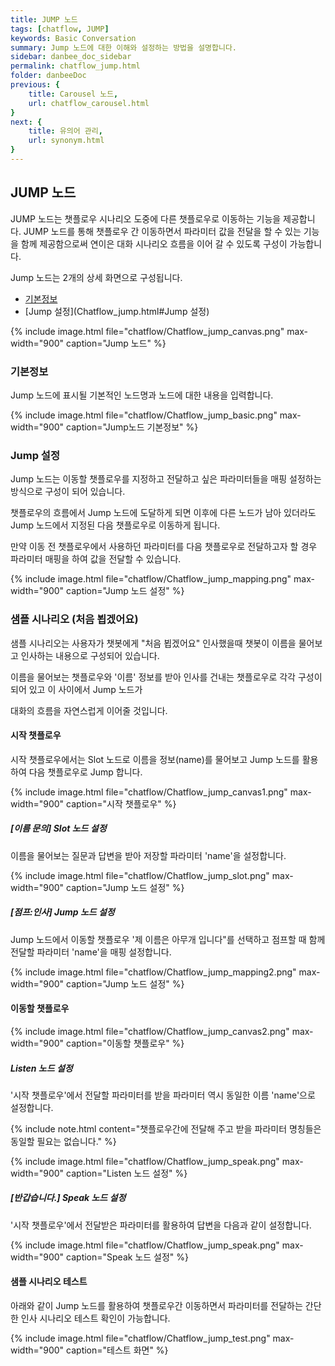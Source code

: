 ```yaml
---
title: JUMP 노드
tags: [chatflow, JUMP]
keywords: Basic Conversation
summary: Jump 노드에 대한 이해와 설정하는 방법을 설명합니다.
sidebar: danbee_doc_sidebar
permalink: chatflow_jump.html
folder: danbeeDoc
previous: {
    title: Carousel 노드,
    url: chatflow_carousel.html
}
next: {
    title: 유의어 관리,
    url: synonym.html
}
---
```


## JUMP 노드

JUMP 노드는 챗플로우 시나리오 도중에 다른 챗플로우로 이동하는 기능을 제공합니다. 
JUMP 노드를 통해 챗플로우 간 이동하면서 파라미터 값을 전달을 할 수 있는 기능을 함께 제공함으로써 연이은 대화 시나리오 흐름을 이어 갈 수 있도록 구성이 가능합니다. 

Jump 노드는 2개의 상세 화면으로 구성됩니다.
- [기본정보](Chatflow_jump.html#기본정보)
- [Jump 설정](Chatflow_jump.html#Jump 설정)

{% include image.html file="chatflow/Chatflow_jump_canvas.png" max-width="900" caption="Jump 노드" %}

### 기본정보

Jump 노드에 표시될 기본적인 노드명과 노드에 대한 내용을 입력합니다.

{% include image.html file="chatflow/Chatflow_jump_basic.png" max-width="900" caption="Jump노드 기본정보" %}

### Jump 설정

Jump 노드는 이동할 챗플로우를 지정하고 전달하고 싶은 파라미터들을 매핑 설정하는 방식으로 구성이 되어 있습니다. 

챗플로우의 흐름에서 Jump 노드에 도달하게 되면 이후에 다른 노드가 남아 있더라도 Jump 노드에서 지정된 다음 챗플로우로 이동하게 됩니다. 

만약 이동 전 챗플로우에서 사용하던 파라미터를 다음 챗플로우로 전달하고자 할 경우 파라미터 매핑을 하여 값을 전달할 수 있습니다. 

{% include image.html file="chatflow/Chatflow_jump_mapping.png" max-width="900" caption="Jump 노드 설정" %}



### 샘플 시나리오 (처음 뵙겠어요)

샘플 시나리오는 사용자가 챗봇에게 "처음 뵙겠어요" 인사했을때 챗봇이 이름을 물어보고 인사하는 내용으로 구성되어 있습니다. 

이름을 물어보는 챗플로우와 '이름' 정보를 받아 인사를 건내는 챗플로우로 각각 구성이 되어 있고 이 사이에서 Jump 노드가 

대화의 흐름을 자연스럽게 이어줄 것입니다. 


#### 시작 챗플로우

시작 챗플로우에서는 Slot 노드로 이름을 정보(name)를 물어보고 Jump 노드를 활용하여 다음 챗플로우로 Jump 합니다. 

{% include image.html file="chatflow/Chatflow_jump_canvas1.png" max-width="900" caption="시작 챗플로우" %}


##### [이름 문의] Slot 노드 설정

이름을 물어보는 질문과 답변을 받아 저장할 파라미터 'name'을 설정합니다. 

{% include image.html file="chatflow/Chatflow_jump_slot.png" max-width="900" caption="Jump 노드 설정" %}

##### [점프:인사] Jump 노드 설정

Jump 노드에서 이동할 챗플로우 '제 이름은 아무개 입니다"를 선택하고 점프할 때 함께 전달할 파라미터 'name'을 매핑 설정합니다.

{% include image.html file="chatflow/Chatflow_jump_mapping2.png" max-width="900" caption="Jump 노드 설정" %}


#### 이동할 챗플로우

{% include image.html file="chatflow/Chatflow_jump_canvas2.png" max-width="900" caption="이동할 챗플로우" %}


##### Listen 노드 설정

'시작 챗플로우'에서 전달할 파라미터를 받을 파라미터 역시 동일한 이름 'name'으로 설정합니다.

{% include note.html content="챗플로우간에 전달해 주고 받을 파라미터 명칭들은 동일할 필요는 없습니다." %}

{% include image.html file="chatflow/Chatflow_jump_speak.png" max-width="900" caption="Listen 노드 설정" %}

##### [반갑습니다.] Speak 노드 설정

'시작 챗플로우'에서 전달받은 파라미터를 활용하여 답변을 다음과 같이 설정합니다. 

{% include image.html file="chatflow/Chatflow_jump_speak.png" max-width="900" caption="Speak 노드 설정" %}


#### 샘플 시나리오 테스트 

아래와 같이 Jump 노드를 활용하여 챗플로우간 이동하면서 파라미터를 전달하는 간단한 인사 시나리오 테스트 확인이 가능합니다.

{% include image.html file="chatflow/Chatflow_jump_test.png" max-width="900" caption="테스트 화면" %}